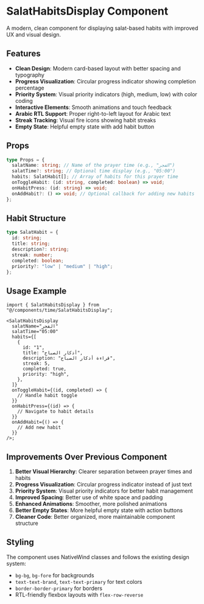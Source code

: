 # SalatHabitsDisplay Component

A modern, clean component for displaying salat-based habits with improved UX and visual design.

## Features

- **Clean Design**: Modern card-based layout with better spacing and typography
- **Progress Visualization**: Circular progress indicator showing completion percentage
- **Priority System**: Visual priority indicators (high, medium, low) with color coding
- **Interactive Elements**: Smooth animations and touch feedback
- **Arabic RTL Support**: Proper right-to-left layout for Arabic text
- **Streak Tracking**: Visual fire icons showing habit streaks
- **Empty State**: Helpful empty state with add habit button

## Props

```typescript
type Props = {
  salatName: string; // Name of the prayer time (e.g., "الفجر")
  salatTime?: string; // Optional time display (e.g., "05:00")
  habits: SalatHabit[]; // Array of habits for this prayer time
  onToggleHabit: (id: string, completed: boolean) => void;
  onHabitPress: (id: string) => void;
  onAddHabit?: () => void; // Optional callback for adding new habits
};
```

## Habit Structure

```typescript
type SalatHabit = {
  id: string;
  title: string;
  description?: string;
  streak: number;
  completed: boolean;
  priority?: "low" | "medium" | "high";
};
```

## Usage Example

```tsx
import { SalatHabitsDisplay } from "@/components/time/SalatHabitsDisplay";

<SalatHabitsDisplay
  salatName="الفجر"
  salatTime="05:00"
  habits={[
    {
      id: "1",
      title: "أذكار الصباح",
      description: "قراءة أذكار الصباح",
      streak: 5,
      completed: true,
      priority: "high",
    },
  ]}
  onToggleHabit={(id, completed) => {
    // Handle habit toggle
  }}
  onHabitPress={(id) => {
    // Navigate to habit details
  }}
  onAddHabit={() => {
    // Add new habit
  }}
/>;
```

## Improvements Over Previous Component

1. **Better Visual Hierarchy**: Clearer separation between prayer times and habits
2. **Progress Visualization**: Circular progress indicator instead of just text
3. **Priority System**: Visual priority indicators for better habit management
4. **Improved Spacing**: Better use of white space and padding
5. **Enhanced Animations**: Smoother, more polished animations
6. **Better Empty States**: More helpful empty state with action buttons
7. **Cleaner Code**: Better organized, more maintainable component structure

## Styling

The component uses NativeWind classes and follows the existing design system:

- `bg-bg`, `bg-fore` for backgrounds
- `text-text-brand`, `text-text-primary` for text colors
- `border-border-primary` for borders
- RTL-friendly flexbox layouts with `flex-row-reverse`
